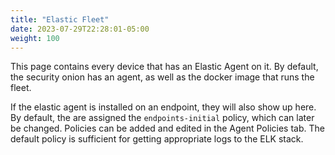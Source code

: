 ```yaml
---
title: "Elastic Fleet"
date: 2023-07-29T22:28:01-05:00
weight: 100
---
```


This page contains every device that has an Elastic Agent on it. By default, the security onion has an agent, as well as the docker image that runs the fleet.

If the elastic agent is installed on an endpoint, they will also show up here. By default, the are assigned the `endpoints-initial` policy, which can later be changed. Policies can be added and edited in the Agent Policies tab. The default policy is sufficient for getting appropriate logs to the ELK stack.
